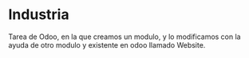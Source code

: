 # Industria
Tarea de Odoo, en la que creamos un modulo, y lo modificamos con la ayuda de otro modulo y existente en odoo llamado Website.
